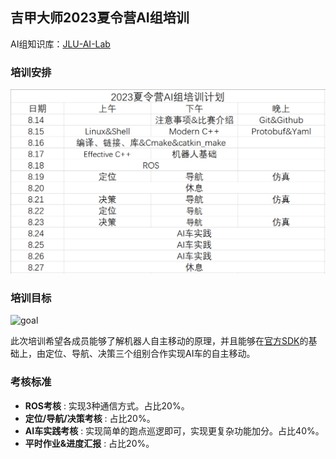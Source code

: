 ## 吉甲大师2023夏令营AI组培训

AI组知识库：[JLU-AI-Lab](https://tars-cat.github.io/)

### 培训安排

![plan](img/plan1.png)

### 培训目标

![goal](img/goal.gif)

此次培训希望各成员能够了解机器人自主移动的原理，并且能够在[官方SDK](https://github.com/RoboMaster/RoboRTS)的基础上，由定位、导航、决策三个组别合作实现AI车的自主移动。

### 考核标准

- **ROS考核** : 实现3种通信方式。占比20%。
- **定位/导航/决策考核** : 占比20%。
- **AI车实践考核** : 实现简单的跑点巡逻即可，实现更复杂功能加分。占比40%。
- **平时作业&进度汇报** : 占比20%。